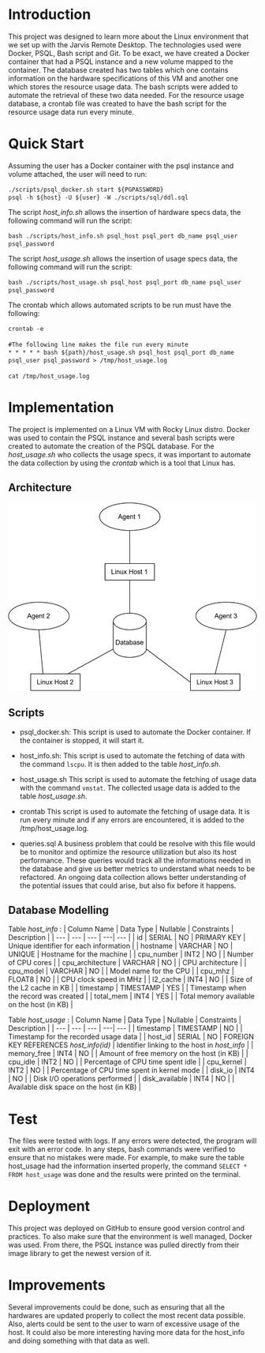 # Introduction
This project was designed to learn more about the Linux environment that we set up with the Jarvis Remote Desktop. The technologies used were Docker, PSQL, Bash script and Git. 
To be exact, we have created a Docker container that had a PSQL instance and a new volume mapped to the container. The database created has two tables which one contains information on the hardware specifications of this VM and another one which stores the resource usage data. The bash scripts were added to automate the retrieval of these two data needed. For the resource usage database, a crontab file was created to have the bash script for the resource usage data run every minute. 

# Quick Start
Assuming the user has a Docker container with the psql instance and volume attached, the user will need to run:
```
./scripts/psql_docker.sh start ${PGPASSWORD}
psql -h ${host} -U ${user} -W ./scripts/sql/ddl.sql

```

The script *host_info.sh* allows the insertion of hardware specs data, the following command will run the script:
```
bash ./scripts/host_info.sh psql_host psql_port db_name psql_user psql_password
```

The script *host_usage.sh* allows the insertion of usage specs data, the following command will run the script:
```
bash ./scripts/host_usage.sh psql_host psql_port db_name psql_user psql_password
```

The crontab which allows automated scripts to be run must have the following:

```
crontab -e

#The following line makes the file run every minute
* * * * * bash ${path}/host_usage.sh psql_host psql_port db_name psql_user psql_password > /tmp/host_usage.log

cat /tmp/host_usage.log
```

# Implementation
The project is implemented on a Linux VM with Rocky Linux distro. Docker was used to contain the PSQL instance and several bash scripts were created to automate the creation of the PSQL database. For the *host_usage.sh* who collects the usage specs, it was important to automate the data collection by using the *crontab* which is a tool that Linux has.


## Architecture
![Cluster Diagram of the Project with three Linux hosts, a Database and agents](assets/clusterDiagram.svg)

## Scripts
- psql_docker.sh: 
This script is used to automate the Docker container. If the container is stopped, it will start it. 

- host_info.sh:
This script is used to automate the fetching of data with the command `lscpu`. It is then added to the table *host_info.sh*.

- host_usage.sh
This script is used to automate the fetching of usage data with the command `vmstat`. The collected usage data is added to the table *host_usage.sh*.

- crontab
This script is used to automate the fetching of usage data. It is run every minute and if any errors are encountered, it is added to the /tmp/host_usage.log.

- queries.sql
A business problem that could be resolve with this file would be to monitor and optimize the resource utilization but also its host performance. These queries would track all the informations needed in the database and give us better metrics to understand what needs to be refactored. An ongoing data collection allows better understanding of the potential issues that could arise, but also fix before it happens.

## Database Modelling

Table *host_info* :
| Column Name | Data Type | Nullable | Constraints | Description |
| --- | --- | --- | ---| --- |
| id | SERIAL | NO | PRIMARY KEY | Unique identifier for each information |
| hostname | VARCHAR | NO | UNIQUE | Hostname for the machine |
| cpu_number | INT2 | NO | | Number of CPU cores |
| cpu_architecture | VARCHAR | NO |  | CPU architecture |
| cpu_model | VARCHAR | NO | | Model name for the CPU |
| cpu_mhz | FLOAT8 | NO | | CPU clock speed in MHz |
| l2_cache | INT4 | NO | | Size of the L2 cache in KB |
| timestamp | TIMESTAMP | YES | | Timestamp when the record was created |
| total_mem | INT4 | YES | | Total memory available on the host (in KB) |

Table *host_usage* :
| Column Name | Data Type | Nullable | Constraints | Description |
| --- | --- | --- | ---| --- |
| timestamp | TIMESTAMP | NO | | Timestamp for the recorded usage data |
| host_id | SERIAL | NO | FOREIGN KEY REFERENCES *host_info(id)* | Identifier linking to the host in *host_info* |
| memory_free | INT4 | NO |  | Amount of free memory on the host (in KB) |
| cpu_idle | INT2 | NO | | Percentage of CPU time spent idle |
| cpu_kernel | INT2 | NO | | Percentage of CPU time spent in kernel mode |
| disk_io | INT4 | NO | | Disk I/O operations performed |
| disk_available | INT4 | NO | | 	Available disk space on the host (in KB) |

# Test
The files were tested with logs. If any errors were detected, the program will exit with an error code. In any steps, bash commands were verified to ensure that no mistakes were made. For example, to make sure the table host_usage had the information inserted properly, the command ```SELECT * FROM host_usage``` was done and the results were printed on the terminal.

# Deployment
This project was deployed on GitHub to ensure good version control and practices. To also make sure that the environment is well managed, Docker was used. From there, the PSQL instance was pulled directly from their image library to get the newest version of it.  

# Improvements
Several improvements could be done, such as ensuring that all the hardwares are updated properly to collect the most recent data possible. Also, alerts could be sent to the user to warn of excessive usage of the host. It could also be more interesting having more data for the host_info and doing something with that data as well.
